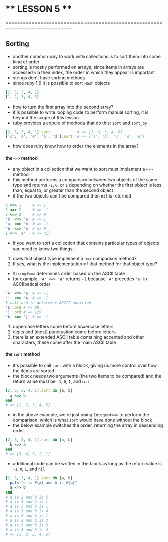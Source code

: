 # ** LESSON 5 **

=============================================================================

## **Sorting**

- another common way to work with collections is to sort them into some kind of order
- sorting is mostly performed on arrays; since items in arrays are accessed via their index, the order in which they appear is important
- strings don't have sorting methods
- since ruby 1.9 it is possible to sort `Hash` objects
```ruby
[2, 5, 3, 4, 1]
[1, 2, 3, 4, 5]
```
- how to turn the first array into the second array?
- it is possible to write looping code to perform manual sorting, it is beyond the scope of this lesson
- ruby provides a copule of methods that do this: `sort` and `sort_by`
```ruby
[2, 5, 3, 4, 1].sort            # => [1, 2, 3, 4, 5]
['c', 'a', 'e', 'b', 'd'].sort  # => ['a', 'b', 'c', 'd', 'e']
```
- how does ruby know how to order the elements in the array?

#### the `<=>` method

- any object in a collection that we want to sort must implement a `<=>` method
- this method performs a comparison between two objects of the same type and returns `-1`, `0`, or `1` depending on whether the first object is less than, equal to, or greater than the second object
- if the two objects can't be compared then `nil` is returned
```ruby
2 <=> 1     # => 1
1 <=> 2     # => -1
2 <=> 2     # => 0
'b' <=> 'a' # => 1
'a' <=> 'b' # => -1
'b' <=> 'b' # => 0
1 <=> 'a'   # => nil
```
- if you want to sort a collection that contains particular types of objects you need to know two things:
1. does that object type implement a `<=>` comparison method?
2. If yes, what is the implementation of that method for that object type?
- `String#<=>` determines order based on the ASCII table
- for example, `'A' <=> 'a'` returns `-1` because `'A'` precedes `'a'` in ASCIIbetical order
```ruby
'A' <=> 'a' # => -1
'!' <=> 'A' # => -1
# call ord to determine ASCII position
'b'.ord # => 98
'}'.ord # => 125
'b' <=> '}' # => -1
```
1. uppercase letters come before lowercase letters
2. digits and (most) punctuation come before letters
3. there is an extended ASCII table containing accented and other characters, these come after the main ASCII table

#### the `sort` method

- it's possible to call `sort` with a block, giving us more control over how the items are sorted
- the block needs two arguments (the two items to be compared) and the return value must be `-1`, `0`, `1`, and `nil`
```ruby
[2, 5, 3, 4, 1].sort do |a, b|
  a <=> b
end
# => [1, 2, 3, 4, 5]
```
- in the above example, we're just using `Integer#<=>` to perform the comparison, which is what `sort` would have done without the block
- the below example switches the order, returning the array in descending order
```ruby
[2, 5, 3, 4, 1].sort do |a, b|
  b <=> a
end
# => [5, 4, 3, 2, 1]
```
- additional code can be written in the block as long as the return value is `-1`, `0`, `1`, and `nil`
```ruby
[2, 5, 3, 4, 1].sort do |a, b|
  puts "a is #{a} and b is #{b}"
  a <=> b
end
# a is 2 and b is 5
# a is 4 and b is 1
# a is 3 and b is 1
# a is 3 and b is 4
# a is 2 and b is 1
# a is 2 and b is 3
# a is 5 and b is 3
# a is 5 and b is 4
# => [1, 2, 3, 4, 5]
```
